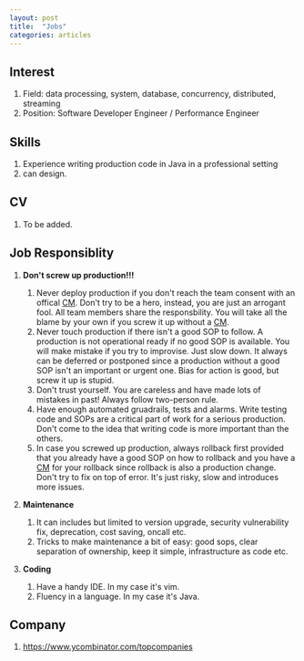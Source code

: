 ```yaml
---
layout: post
title:  "Jobs"
categories: articles 
---
```


## Interest
1. Field: data processing, system, database, concurrency, distributed, streaming
1. Position: Software Developer Engineer / Performance Engineer

## Skills
1. Experience writing production code in Java in a professional setting
1. can design.

## CV 
1. To be added.

## Job Responsiblity

1. **Don't screw up production!!!**

    1. Never deploy production if you don't reach the team consent with an offical [CM][CM]. Don't try to be a hero, instead, you are just an arrogant fool. All team members share the responsbility. You will take all the blame by your own if you screw it up without a [CM][CM].
    1. Never touch production if there isn't a good SOP to follow. A production is not operational ready if no good SOP is available. You will make mistake if you try to improvise. Just slow down. It always can be deferred or postponed since a production without a good SOP isn't an important or urgent one. Bias for action is good, but screw it up is stupid. 
    1. Don't trust yourself. You are careless and have made lots of mistakes in past! Always follow two-person rule. 
    1. Have enough automated gruadrails, tests and alarms. Write testing code and SOPs are a critical part of work for a serious production. Don't come to the idea that writing code is more important than the others. 
    1. In case you screwed up production, always rollback first provided that you already have a good SOP on how to rollback and you have a [CM][CM] for your rollback since rollback is also a production change. Don't try to fix on top of error. It's just risky, slow and introduces more issues.

1. **Maintenance**
    1. It can includes but limited to version upgrade, security vulnerability fix, deprecation, cost saving, oncall etc.
    1. Tricks to make maintenance a bit of easy: good sops, clear separation of ownership, keep it simple, infrastructure as code etc. 

1. **Coding**
    1. Have a handy IDE. In my case it's vim. 
    1. Fluency in a language. In my case it's Java.


[CM]: https://en.wikipedia.org/wiki/Change_management

## Company
1. https://www.ycombinator.com/topcompanies

